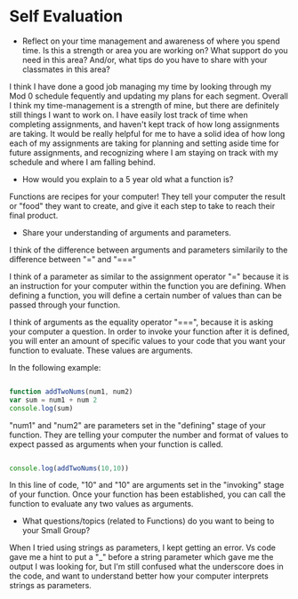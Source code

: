 # Self Evaluation

- Reflect on your time management and awareness of where you spend time. Is this a strength or area you are working on? What support do you need in this area? And/or, what tips do you have to share with your classmates in this area?

I think I have done a good job managing my time by looking through my Mod 0 schedule fequently and updating my plans for each segment. Overall I think my time-management is a strength of mine, but there are definitely still things I want to work on.
I have easily lost track of time when completing assignments, and haven't kept track of how long assignments are taking. It would be really helpful for me to have a solid idea of how long each of my assignments are taking for planning and setting aside time for future assignments, and recognizing where I am staying on track with my schedule and where I am falling behind.


- How would you explain to a 5 year old what a function is?

Functions are recipes for your computer! They tell your computer the result or "food" they want to create, and give it each step to take to reach their final product.


- Share your understanding of arguments and parameters.

I think of the difference between arguments and parameters similarily to the difference between "=" and "==="

I think of a parameter as similar to the assignment operator "=" because it is an instruction for your computer within the function you are defining. When defining a function, you will define a certain number of values than can be passed through your function.


I think of arguments as the equality operator "===", because it is asking your computer a question. In order to invoke your function after it is defined, you will enter an amount of specific values to your code that you want your function to evaluate. These values are arguments.

In the following example:

```javascript

function addTwoNums(num1, num2)
var sum = num1 + num 2
console.log(sum)

```

"num1" and "num2" are parameters set in the "defining" stage of your function. They are telling your computer the number and format of values to expect passed as arguments when your function is called.

```javascript

console.log(addTwoNums(10,10))
```

In this line of code, "10" and "10" are arguments set in the "invoking" stage of your function. Once your function has been established, you can call the function to evaluate any two values as arguments.

- What questions/topics (related to Functions) do you want to being to your Small Group?

When I tried using strings as parameters, I kept getting an error. Vs code gave me a hint to put a "_" before a string parameter which gave me the output I was looking for, but I'm still confused what the underscore does in the code, and want to understand better how your computer interprets strings as parameters.
